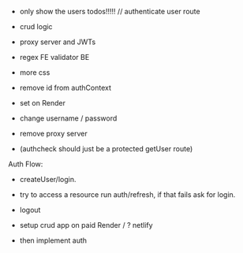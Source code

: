 - only show the users todos!!!!! // authenticate user route
- crud logic

- proxy server and JWTs
- regex FE validator BE
- more css
- remove id from authContext
- set on Render
- change username / password
- remove proxy server

- (authcheck should just be a protected getUser route)

Auth Flow:
- createUser/login.
- try to access a resource run auth/refresh, if that fails ask for login.
- logout

- setup crud app on paid Render / ? netlify
- then implement auth
